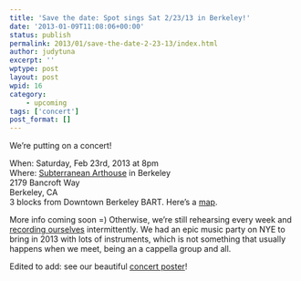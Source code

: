 ```yaml
---
title: 'Save the date: Spot sings Sat 2/23/13 in Berkeley!'
date: '2013-01-09T11:08:06+00:00'
status: publish
permalink: 2013/01/save-the-date-2-23-13/index.html
author: judytuna
excerpt: ''
wptype: post
layout: post
wpid: 16
category:
    - upcoming
tags: ['concert']
post_format: []
---
```

We’re putting on a concert!

When: Saturday, Feb 23rd, 2013 at 8pm  
Where: [Subterranean Arthouse](http://subterraneanarthouse.org/) in Berkeley  
2179 Bancroft Way  
Berkeley, CA  
3 blocks from Downtown Berkeley BART. Here’s a [map](https://maps.google.com/maps?q=2179+Bancroft+Way,+Berkeley,+CA&hl=en&sll=37.269174,-119.306607&sspn=10.676602,22.126465&oq=2179+Bancroft+Way,+Berkeley&hnear=2179+Bancroft+Way,+Berkeley,+California+94704&t=m&z=16).

More info coming soon =) Otherwise, we’re still rehearsing every week and [recording ourselves](http://youtube.com/spottheoctopus) intermittently. We had an epic music party on NYE to bring in 2013 with lots of instruments, which is not something that usually happens when we meet, being an a cappella group and all.

Edited to add: see our beautiful [concert poster](https://spottheoctop.us/2013/02/undulating-a-cappella/)!